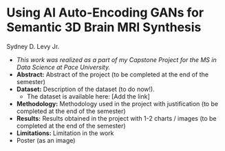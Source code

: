 # Using AI Auto-Encoding GANs for Semantic 3D Brain MRI Synthesis
<!-- Code will be available in this repo. -->
Sydney D. Levy Jr.
<!-- Note from Dr. Scharff: All writing needs to be done with care and reviewed several times. This GitHub should be used to present your work to recruiters. -->
* *This work was realized as a part of my Capstone Project for the MS in Data Science at Pace University.*
* **Abstract:** Abstract of the project (to be completed at the end of the semester)
* **Dataset:** Description of the dataset (to do now!).
  * The dataset is available here: [Add the link]
* **Methodology:** Methodology used in the project with justification (to be completed at the end of the semester)
* **Results:** Results obtained in the project with 1-2 charts / images (to be completed at the end of the semester)
* **Limitations:** Limitation in the work
* Poster (as an image)
